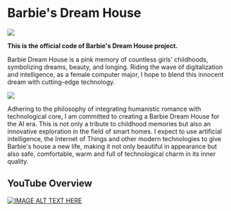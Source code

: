 # Barbie's Dream House

![](https://gitee.com/Esther0095/img/raw/master/20250510095426.png)

**This is the official code of Barbie's Dream House project.**

Barbie Dream House is a pink memory of countless girls' childhoods, symbolizing dreams, beauty, and longing. Riding the wave of digitalization and intelligence, as a female computer major, I hope to blend this innocent dream with cutting-edge technology. 

![](https://gitee.com/Esther0095/img/raw/master/20250510095718.png)

Adhering to the philosophy of integrating humanistic romance with technological core, I am committed to creating a Barbie Dream House for the AI era. This is not only a tribute to childhood memories but also an innovative exploration in the field of smart homes. I expect to use artificial intelligence, the Internet of Things and other modern technologies to give Barbie's house a new life, making it not only beautiful in appearance but also safe, comfortable, warm and full of technological charm in its inner quality.

## YouTube Overview

[![IMAGE ALT TEXT HERE](https://img.youtube.com/vi/ZFRtiDtWQdQ/0.jpg)](https://www.youtube.com/watch?v=ZFRtiDtWQdQ)

